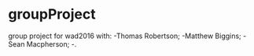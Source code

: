# groupProject

group project for wad2016 with: 
-Thomas Robertson;
-Matthew Biggins;
-Sean Macpherson;
-.

